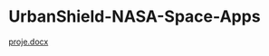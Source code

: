 # UrbanShield-NASA-Space-Apps
[proje.docx](https://github.com/user-attachments/files/22686754/proje.docx)
